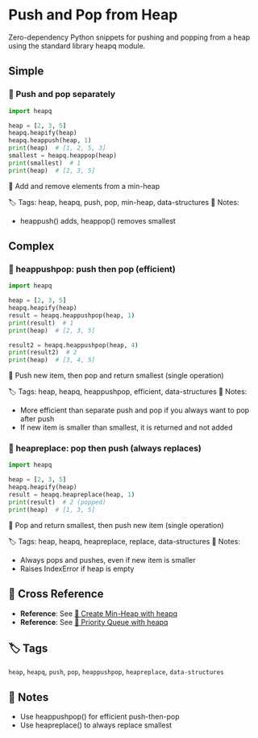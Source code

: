 # Push and Pop from Heap

Zero-dependency Python snippets for pushing and popping from a heap using the standard library heapq module.

## Simple

### 🧩 Push and pop separately

```python
import heapq

heap = [2, 3, 5]
heapq.heapify(heap)
heapq.heappush(heap, 1)
print(heap)  # [1, 2, 5, 3]
smallest = heapq.heappop(heap)
print(smallest)  # 1
print(heap)  # [2, 3, 5]
```

📂 Add and remove elements from a min-heap

🏷️ Tags: heap, heapq, push, pop, min-heap, data-structures
📝 Notes:
- heappush() adds, heappop() removes smallest

## Complex

### 🧩 heappushpop: push then pop (efficient)

```python
import heapq

heap = [2, 3, 5]
heapq.heapify(heap)
result = heapq.heappushpop(heap, 1)
print(result)  # 1
print(heap)  # [2, 3, 5]

result2 = heapq.heappushpop(heap, 4)
print(result2)  # 2
print(heap)  # [3, 4, 5]
```

📂 Push new item, then pop and return smallest (single operation)

🏷️ Tags: heap, heapq, heappushpop, efficient, data-structures
📝 Notes:
- More efficient than separate push and pop if you always want to pop after push
- If new item is smaller than smallest, it is returned and not added

### 🧩 heapreplace: pop then push (always replaces)

```python
import heapq

heap = [2, 3, 5]
heapq.heapify(heap)
result = heapq.heapreplace(heap, 1)
print(result)  # 2 (popped)
print(heap)  # [1, 3, 5]
```

📂 Pop and return smallest, then push new item (single operation)

🏷️ Tags: heap, heapq, heapreplace, replace, data-structures
📝 Notes:
- Always pops and pushes, even if new item is smaller
- Raises IndexError if heap is empty

## 🔗 Cross Reference

- **Reference**: See [📂 Create Min-Heap with heapq](heap_create.md)
- **Reference**: See [📂 Priority Queue with heapq](../queues_stacks/priority_queue.md)

## 🏷️ Tags

`heap`, `heapq`, `push`, `pop`, `heappushpop`, `heapreplace`, `data-structures`

## 📝 Notes
- Use heappushpop() for efficient push-then-pop
- Use heapreplace() to always replace smallest
